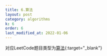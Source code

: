 ```yaml
---
title: 6.算法
layout: post
category: algorithms
k: 6
order: 6
last_modified_at: 2022-01-06
---
```


对应LeetCode题目类型为[算法](https://leetcode-cn.com/problemset/algorithms/){:target="_blank"}